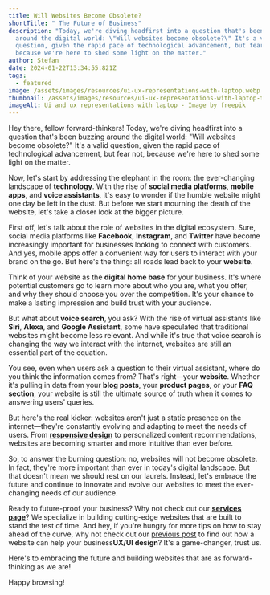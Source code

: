 ```yaml
---
title: Will Websites Become Obsolete?
shortTitle: " The Future of Business"
description: "Today, we're diving headfirst into a question that's been buzzing
  around the digital world: \"Will websites become obsolete?\" It's a valid
  question, given the rapid pace of technological advancement, but fear not,
  because we're here to shed some light on the matter."
author: Stefan
date: 2024-01-22T13:34:55.821Z
tags:
  - featured
image: /assets/images/resources/ui-ux-representations-with-laptop.webp
thumbnail: /assets/images/resources/ui-ux-representations-with-laptop-thumbnail.webp
imageAlt: Ui and ux representations with laptop - Image by freepik
---
```

<!--StartFragment-->

Hey there, fellow forward-thinkers! Today, we're diving headfirst into a question that's been buzzing around the digital world: "Will websites become obsolete?" It's a valid question, given the rapid pace of technological advancement, but fear not, because we're here to shed some light on the matter.

Now, let's start by addressing the elephant in the room: the ever-changing landscape of **technology**. With the rise of **social media platforms**, **mobile apps**, and **voice assistants**, it's easy to wonder if the humble website might one day be left in the dust. But before we start mourning the death of the website, let's take a closer look at the bigger picture.

First off, let's talk about the role of websites in the digital ecosystem. Sure, social media platforms like **Facebook**, **Instagram**, and **Twitter** have become increasingly important for businesses looking to connect with customers. And yes, mobile apps offer a convenient way for users to interact with your brand on the go. But here's the thing: all roads lead back to your **website**.

Think of your website as the **digital home base** for your business. It's where potential customers go to learn more about who you are, what you offer, and why they should choose you over the competition. It's your chance to make a lasting impression and build trust with your audience.

But what about **voice search**, you ask? With the rise of virtual assistants like **Siri**, **Alexa**, and **Google Assistant**, some have speculated that traditional websites might become less relevant. And while it's true that voice search is changing the way we interact with the internet, websites are still an essential part of the equation.

You see, even when users ask a question to their virtual assistant, where do you think the information comes from? That's right—your **website**. Whether it's pulling in data from your **blog posts**, your **product pages**, or your **FAQ section**, your website is still the ultimate source of truth when it comes to answering users' queries.

But here's the real kicker: websites aren't just a static presence on the internet—they're constantly evolving and adapting to meet the needs of users. From **[responsive design](https://sxzar.com/resources/the-power-of-uxui-design-in-boosting-your-business/)** to personalized content recommendations, websites are becoming smarter and more intuitive than ever before.

So, to answer the burning question: no, websites will not become obsolete. In fact, they're more important than ever in today's digital landscape. But that doesn't mean we should rest on our laurels. Instead, let's embrace the future and continue to innovate and evolve our websites to meet the ever-changing needs of our audience.

Ready to future-proof your business? Why not check out our **[services page](https://sxzar.com/services/)**? We specialize in building cutting-edge websites that are built to stand the test of time. And hey, if you're hungry for more tips on how to stay ahead of the curve, why not check out our [previous post](https://sxzar.com/resources/will-a-website-help-my-business/) to find out how a website can help your business**UX/UI design**? It's a game-changer, trust us.

Here's to embracing the future and building websites that are as forward-thinking as we are!

H﻿appy browsing!

<!--EndFragment-->